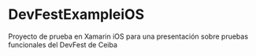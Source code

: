 # DevFestExampleiOS
Proyecto de prueba en Xamarin iOS para una presentación sobre pruebas funcionales del DevFest de Ceiba
